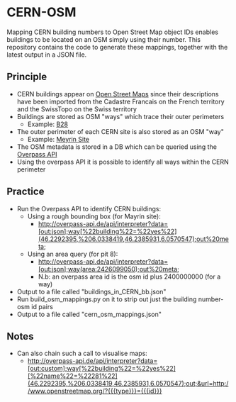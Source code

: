 # CERN-OSM
Mapping CERN building numbers to Open Street Map object IDs enables buildings to be located on an OSM simply using their number.
This repository contains the code to generate these mappings, together with the latest output in a JSON file.

## Principle
- CERN buildings appear on [Open Street Maps](http://www.openstreetmap.org) since their descriptions have been imported
  from the Cadastre Francais on the French territory and the SwissTopo on the Swiss territory
- Buildings are stored as OSM "ways" which trace their outer perimeters
  - Example: [B28](http://www.openstreetmap.org/way/23696046)
- The outer perimeter of each CERN site is also stored as an OSM "way"
  - Example: [Meyrin Site](http://www.openstreetmap.org/way/174126176)
- The OSM metadata is stored in a DB which can be queried using the [Overpass API](http://overpass-api.de/api/interpreter)
- Using the overpass API it is possible to identify all ways within the CERN perimeter

## Practice
- Run the Overpass API to identify CERN buildings:
  - Using a rough bounding box (for Mayrin site):
    - http://overpass-api.de/api/interpreter?data=[out:json];way[%22building%22=%22yes%22](46.2292395,%206.0338419,46.2385931,6.0570547);out%20meta;
  - Using an area query (for pit 8):
    - http://overpass-api.de/api/interpreter?data=[out:json];way(area:2426099050);out%20meta;
    - N.b: an overpass area id is the osm id plus 2400000000 (for a way)
- Output to a file called "buildings_in_CERN_bb.json"
- Run build_osm_mappings.py on it to strip out just the building number-osm id pairs
- Output to a file called "cern_osm_mappings.json"

## Notes
- Can also chain such a call to visualise maps:
  - http://overpass-api.de/api/interpreter?data=[out:custom];way[%22building%22=%22yes%22][%22name%22=%22281%22](46.2292395,%206.0338419,46.2385931,6.0570547);out;&url=http://www.openstreetmap.org/?{{{type}}}={{{id}}}
